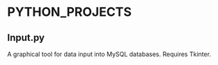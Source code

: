 # PYTHON_PROJECTS

## Input.py

  A graphical tool for data input into MySQL databases.  Requires Tkinter.
